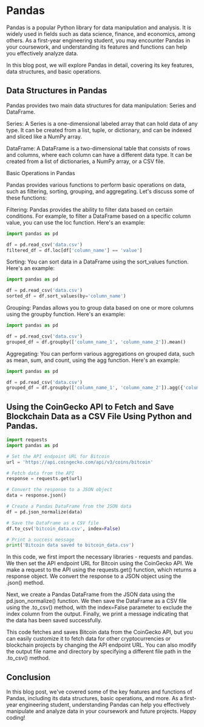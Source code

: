 # Pandas

Pandas is a popular Python library for data manipulation and analysis. It is widely used in fields such as data science, finance, and economics, among others. As a first-year engineering student, you may encounter Pandas in your coursework, and understanding its features and functions can help you effectively analyze data.

In this blog post, we will explore Pandas in detail, covering its key features, data structures, and basic operations.

## Data Structures in Pandas

Pandas provides two main data structures for data manipulation: Series and DataFrame.

Series: A Series is a one-dimensional labeled array that can hold data of any type. It can be created from a list, tuple, or dictionary, and can be indexed and sliced like a NumPy array.

DataFrame: A DataFrame is a two-dimensional table that consists of rows and columns, where each column can have a different data type. It can be created from a list of dictionaries, a NumPy array, or a CSV file.

Basic Operations in Pandas

Pandas provides various functions to perform basic operations on data, such as filtering, sorting, grouping, and aggregating. Let's discuss some of these functions:

Filtering: Pandas provides the ability to filter data based on certain conditions. For example, to filter a DataFrame based on a specific column value, you can use the loc function. Here's an example:

````python
import pandas as pd

df = pd.read_csv('data.csv')
filtered_df = df.loc[df['column_name'] == 'value']
````

Sorting: You can sort data in a DataFrame using the sort_values function. Here's an example:

````python
import pandas as pd

df = pd.read_csv('data.csv')
sorted_df = df.sort_values(by='column_name')
````

Grouping: Pandas allows you to group data based on one or more columns using the groupby function. Here's an example:

````python
import pandas as pd

df = pd.read_csv('data.csv')
grouped_df = df.groupby(['column_name_1', 'column_name_2']).mean()
````

Aggregating: You can perform various aggregations on grouped data, such as mean, sum, and count, using the agg function. Here's an example:

````python
import pandas as pd

df = pd.read_csv('data.csv')
grouped_df = df.groupby(['column_name_1', 'column_name_2']).agg({'column_name_3': 'mean', 'column_name_4': 'sum'})
````

## Using the CoinGecko API to Fetch and Save Blockchain Data as a CSV File Using Python and Pandas.

````python
import requests
import pandas as pd

# Set the API endpoint URL for Bitcoin
url = 'https://api.coingecko.com/api/v3/coins/bitcoin'

# Fetch data from the API
response = requests.get(url)

# Convert the response to a JSON object
data = response.json()

# Create a Pandas DataFrame from the JSON data
df = pd.json_normalize(data)

# Save the DataFrame as a CSV file
df.to_csv('bitcoin_data.csv', index=False)

# Print a success message
print('Bitcoin data saved to bitcoin_data.csv')
````

In this code, we first import the necessary libraries - requests and pandas. We then set the API endpoint URL for Bitcoin using the CoinGecko API. We make a request to the API using the requests.get() function, which returns a response object. We convert the response to a JSON object using the .json() method.

Next, we create a Pandas DataFrame from the JSON data using the pd.json_normalize() function. We then save the DataFrame as a CSV file using the .to_csv() method, with the index=False parameter to exclude the index column from the output. Finally, we print a message indicating that the data has been saved successfully.

This code fetches and saves Bitcoin data from the CoinGecko API, but you can easily customize it to fetch data for other cryptocurrencies or blockchain projects by changing the API endpoint URL. You can also modify the output file name and directory by specifying a different file path in the .to_csv() method.


## Conclusion

In this blog post, we've covered some of the key features and functions of Pandas, including its data structures, basic operations, and more. As a first-year engineering student, understanding Pandas can help you effectively manipulate and analyze data in your coursework and future projects. Happy coding!
